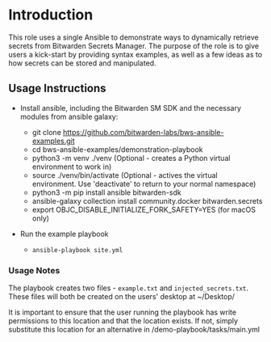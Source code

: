 # Introduction

This role uses a single Ansible to demonstrate ways to dynamically retrieve secrets from Bitwarden Secrets Manager.  The purpose of the role is to give users a kick-start by providing syntax examples, as well as a few ideas as to how secrets can be stored and manipulated.

## Usage Instructions

- Install ansible, including the Bitwarden SM SDK and the necessary modules from ansible galaxy:

  - git clone https://github.com/bitwarden-labs/bws-ansible-examples.git
  - cd bws-ansible-examples/demonstration-playbook
  - python3 -m venv ./venv (Optional - creates a Python virtual environment to work in)
  - source ./venv/bin/activate (Optional - actives the virtual environment. Use 'deactivate' to return to your normal namespace)
  - python3 -m pip install ansible bitwarden-sdk
  - ansible-galaxy collection install community.docker bitwarden.secrets
  - export OBJC_DISABLE_INITIALIZE_FORK_SAFETY=YES (for macOS only)

- Run the example playbook

  - `ansible-playbook site.yml`

### Usage Notes

The playbook creates two files - `example.txt` and `injected_secrets.txt`.  These files will both be created on the users' desktop at ~/Desktop/

It is important to ensure that the user running the playbook has write permissions to this location and that the location exists.  If not, simply substitute this location for an alternative in /demo-playbook/tasks/main.yml
